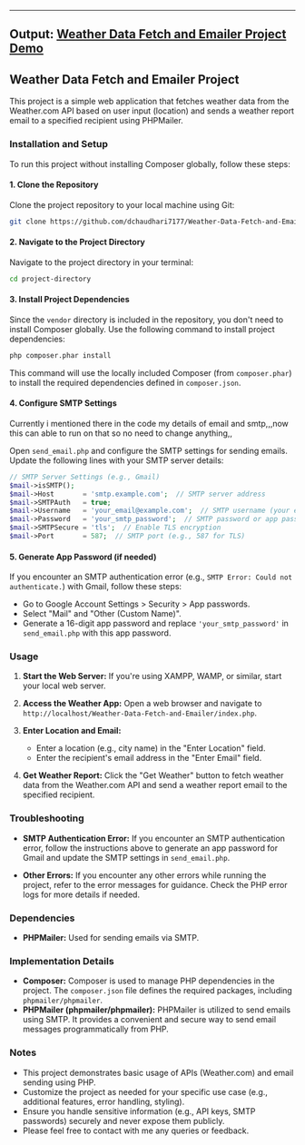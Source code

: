 
---
## Output: [Weather Data Fetch and Emailer Project Demo](https://drive.google.com/file/d/1sirPYCkbNCg5c0andkH7-7GfGR24JHYw/view?usp=sharing)

## Weather Data Fetch and Emailer Project

This project is a simple web application that fetches weather data from the Weather.com API based on user input (location) and sends a weather report email to a specified recipient using PHPMailer.

### Installation and Setup

To run this project without installing Composer globally, follow these steps:

#### 1. Clone the Repository

Clone the project repository to your local machine using Git:
```bash
git clone https://github.com/dchaudhari7177/Weather-Data-Fetch-and-Emailer.git
```

#### 2. Navigate to the Project Directory

Navigate to the project directory in your terminal:
```bash
cd project-directory
```

#### 3. Install Project Dependencies

Since the `vendor` directory is included in the repository, you don't need to install Composer globally. Use the following command to install project dependencies:
```bash
php composer.phar install
```
This command will use the locally included Composer (from `composer.phar`) to install the required dependencies defined in `composer.json`.

#### 4. Configure SMTP Settings

Currently i mentioned there in the code my details of email and smtp,,,now this can able to run on that so no need to change anything,,


Open `send_email.php` and configure the SMTP settings for sending emails. Update the following lines with your SMTP server details:
```php
// SMTP Server Settings (e.g., Gmail)
$mail->isSMTP();
$mail->Host       = 'smtp.example.com';  // SMTP server address
$mail->SMTPAuth   = true;
$mail->Username   = 'your_email@example.com';  // SMTP username (your email)
$mail->Password   = 'your_smtp_password';  // SMTP password or app password
$mail->SMTPSecure = 'tls';  // Enable TLS encryption
$mail->Port       = 587;  // SMTP port (e.g., 587 for TLS)
```

#### 5. Generate App Password (if needed)

If you encounter an SMTP authentication error (e.g., `SMTP Error: Could not authenticate.`) with Gmail, follow these steps:
- Go to Google Account Settings > Security > App passwords.
- Select "Mail" and "Other (Custom Name)".
- Generate a 16-digit app password and replace `'your_smtp_password'` in `send_email.php` with this app password.

### Usage

1. **Start the Web Server:**
   If you're using XAMPP, WAMP, or similar, start your local web server.

2. **Access the Weather App:**
   Open a web browser and navigate to `http://localhost/Weather-Data-Fetch-and-Emailer/index.php`.

3. **Enter Location and Email:**
   - Enter a location (e.g., city name) in the "Enter Location" field.
   - Enter the recipient's email address in the "Enter Email" field.

4. **Get Weather Report:**
   Click the "Get Weather" button to fetch weather data from the Weather.com API and send a weather report email to the specified recipient.

### Troubleshooting

- **SMTP Authentication Error:**
  If you encounter an SMTP authentication error, follow the instructions above to generate an app password for Gmail and update the SMTP settings in `send_email.php`.

- **Other Errors:**
  If you encounter any other errors while running the project, refer to the error messages for guidance. Check the PHP error logs for more details if needed.

### Dependencies

- **PHPMailer:** Used for sending emails via SMTP.

### Implementation Details

- **Composer:** Composer is used to manage PHP dependencies in the project. The `composer.json` file defines the required packages, including `phpmailer/phpmailer`.
- **PHPMailer (phpmailer/phpmailer):** PHPMailer is utilized to send emails using SMTP. It provides a convenient and secure way to send email messages programmatically from PHP.

### Notes

- This project demonstrates basic usage of APIs (Weather.com) and email sending using PHP.
- Customize the project as needed for your specific use case (e.g., additional features, error handling, styling).
- Ensure you handle sensitive information (e.g., API keys, SMTP passwords) securely and never expose them publicly.
- Please feel free to contact with me any queries or feedback.
